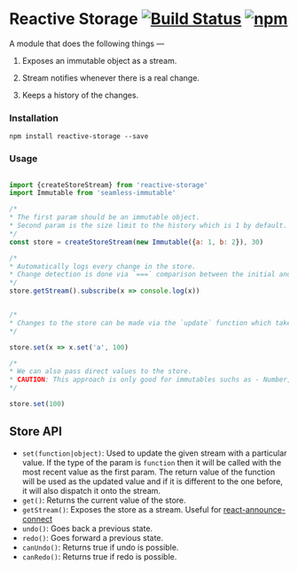# Reactive Storage [![Build Status](https://travis-ci.org/tusharmath/reactive-storage.svg?branch=master)](https://travis-ci.org/tusharmath/reactive-storage) [![npm](https://img.shields.io/npm/v/reactive-storage.svg)](reactive-storage)

A module that does the following things —

1. Exposes an immutable object as a stream.

2. Stream notifies whenever there is a real change.

3. Keeps a history of the changes.

### Installation

```
npm install reactive-storage --save
```

### Usage

```javascript

import {createStoreStream} from 'reactive-storage'
import Immutable from 'seamless-immutable'

/*
* The first param should be an immutable object.
* Second param is the size limit to the history which is 1 by default.
*/
const store = createStoreStream(new Immutable({a: 1, b: 2}), 30)

/*
* Automatically logs every change in the store.
* Change detection is done via `===` comparison between the initial and the final store values.
*/
store.getStream().subscribe(x => console.log(x))


/*
* Changes to the store can be made via the `update` function which takes a `callback` as a param. The `callback` is called with the current value of the store. 
*/

store.set(x => x.set('a', 100)

/*
* We can also pass direct values to the store.
* CAUTION: This approach is only good for immutables suchs as - Number, Boolean, String etc. Use a library like ImmutableJS to work with complex data structures.
*/

store.set(100)

```

## Store API

- `set(function|object)`: Used to update the given stream with a particular value. If the type of the param is `function` then it will be called with the most recent value as the first param. The return value of the function will be used as the updated value and if it is different to the one before, it will also dispatch it onto the stream.
- `get()`: Returns the current value of the store.
- `getStream()`: Exposes the store as a stream. Useful for [react-announce-connect](https://travis-ci.org/tusharmath/react-announce-connect) 
- `undo()`: Goes back a previous state.
- `redo()`: Goes forward a previous state.
- `canUndo()`: Returns true if undo is possible.
- `canRedo()`: Returns true if redo is possible.

